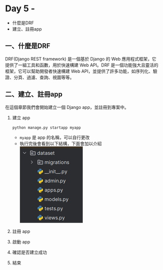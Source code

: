 # Day 5 - 
- 什麼是DRF
- 建立、註冊app


## 一、什麼是DRF
DRF(Django REST framework) 是一個基於 Django 的 Web 應用程式框架，它提供了一組工具和函數，用於快速構建 Web API。DRF 是一個功能強大且靈活的框架，它可以幫助開發者快速構建 Web API，並提供了許多功能，如序列化、驗證、分頁、過濾、查詢、視圖等等。


## 二、建立、註冊app
在這個章節我們會開始建立一個 Django app，並註冊到專案中。

1. 建立 app
    ```commandline
    python manage.py startapp myapp
    ```
    - `myapp` 是 app 的名稱，可以自行更改
    - 執行完後會看到以下結構，下面會加以介紹  
    ![img.png](img.png)
   

2. 註冊 app
3. 啟動 app
4. 確認是否建立成功
5. 結束
